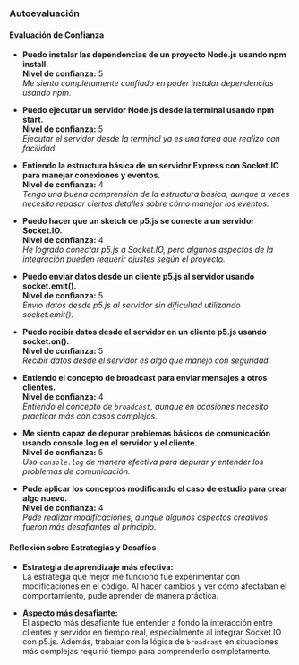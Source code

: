 ### **Autoevaluación**

#### **Evaluación de Confianza**

- **Puedo instalar las dependencias de un proyecto Node.js usando npm install.**  
  **Nivel de confianza:** 5  
  *Me siento completamente confiado en poder instalar dependencias usando npm.*

- **Puedo ejecutar un servidor Node.js desde la terminal usando npm start.**  
  **Nivel de confianza:** 5  
  *Ejecutar el servidor desde la terminal ya es una tarea que realizo con facilidad.*

- **Entiendo la estructura básica de un servidor Express con Socket.IO para manejar conexiones y eventos.**  
  **Nivel de confianza:** 4  
  *Tengo una buena comprensión de la estructura básica, aunque a veces necesito repasar ciertos detalles sobre cómo manejar los eventos.*

- **Puedo hacer que un sketch de p5.js se conecte a un servidor Socket.IO.**  
  **Nivel de confianza:** 4  
  *He logrado conectar p5.js a Socket.IO, pero algunos aspectos de la integración pueden requerir ajustes según el proyecto.*

- **Puedo enviar datos desde un cliente p5.js al servidor usando socket.emit().**  
  **Nivel de confianza:** 5  
  *Envio datos desde p5.js al servidor sin dificultad utilizando socket.emit().*

- **Puedo recibir datos desde el servidor en un cliente p5.js usando socket.on().**  
  **Nivel de confianza:** 5  
  *Recibir datos desde el servidor es algo que manejo con seguridad.*

- **Entiendo el concepto de broadcast para enviar mensajes a otros clientes.**  
  **Nivel de confianza:** 4  
  *Entiendo el concepto de `broadcast`, aunque en ocasiones necesito practicar más con casos complejos.*

- **Me siento capaz de depurar problemas básicos de comunicación usando console.log en el servidor y el cliente.**  
  **Nivel de confianza:** 5  
  *Uso `console.log` de manera efectiva para depurar y entender los problemas de comunicación.*

- **Pude aplicar los conceptos modificando el caso de estudio para crear algo nuevo.**  
  **Nivel de confianza:** 4  
  *Pude realizar modificaciones, aunque algunos aspectos creativos fueron más desafiantes al principio.*

#### **Reflexión sobre Estrategias y Desafíos**

- **Estrategia de aprendizaje más efectiva:**  
  La estrategia que mejor me funcionó fue experimentar con modificaciones en el código. Al hacer cambios y ver cómo afectaban el comportamiento, pude aprender de manera práctica.

- **Aspecto más desafiante:**  
  El aspecto más desafiante fue entender a fondo la interacción entre clientes y servidor en tiempo real, especialmente al integrar Socket.IO con p5.js. Además, trabajar con la lógica de `broadcast` en situaciones más complejas requirió tiempo para comprenderlo completamente.
